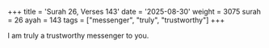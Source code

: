 +++
title = 'Surah 26, Verses 143'
date = '2025-08-30'
weight = 3075
surah = 26
ayah = 143
tags = ["messenger", "truly", "trustworthy"]
+++

I am truly a trustworthy messenger to you.